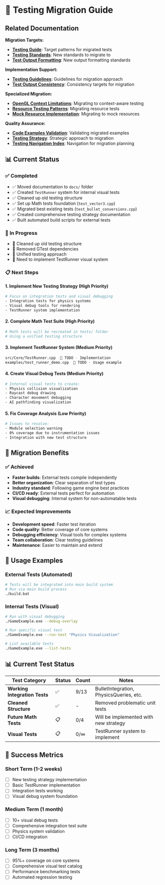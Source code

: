 # 🔄 Testing Migration Guide

## Related Documentation

**Migration Targets:**

- **[Testing Guide](testing-guide.md)**: Target patterns for migrated tests
- **[Testing Standards](testing-standards.md)**: New standards to migrate to
- **[Test Output Formatting](testing-output-formatting.md)**: New output formatting standards

**Implementation Support:**

- **[Testing Guidelines](testing-guidelines.md)**: Guidelines for migration approach
- **[Test Output Consistency](testing-output-consistency-guide.md)**: Consistency targets for migration

**Specialized Migration:**

- **[OpenGL Context Limitations](testing-opengl-limitations.md)**: Migrating to context-aware testing
- **[Resource Testing Patterns](testing-resource-patterns.md)**: Migrating resource tests
- **[Mock Resource Implementation](testing-mock-resources.md)**: Migrating to mock resources

**Quality Assurance:**

- **[Code Examples Validation](testing-code-examples-validation.md)**: Validating migrated examples
- **[Testing Strategy](testing-strategy.md)**: Strategic approach to migration
- **[Testing Navigation Index](testing-navigation-index.md)**: Navigation for migration planning

## 📊 Current Status

### ✅ **Completed**

- ✅ Moved documentation to `docs/` folder
- ✅ Created `TestRunner` system for internal visual tests
- ✅ Cleaned up old testing structure
- ✅ Set up Math tests foundation (`test_vector3.cpp`)
- ✅ Migrated best existing tests (`test_bullet_conversions.cpp`)
- ✅ Created comprehensive testing strategy documentation
- ✅ Built automated build scripts for external tests

### 🔄 **In Progress**

- 🔄 Cleaned up old testing structure
- 🔄 Removed GTest dependencies
- 🔄 Unified testing approach
- 🔄 Need to implement TestRunner visual system

### 📋 **Next Steps**

#### 1. **Implement New Testing Strategy** (High Priority)

```bash
# Focus on integration tests and visual debugging
- Integration tests for physics systems
- Visual debug tools for rendering
- TestRunner system implementation
```

#### 2. **Complete Math Test Suite** (High Priority)

```bash
# Math tests will be recreated in tests/ folder
# Using a unified testing structure
```

#### 3. **Implement TestRunner System** (Medium Priority)

```bash
src/Core/TestRunner.cpp  🔄 TODO - Implementation
examples/test_runner_demo.cpp  🔄 TODO - Usage example
```

#### 4. **Create Visual Debug Tests** (Medium Priority)

```bash
# Internal visual tests to create:
- Physics collision visualization
- Raycast debug drawing
- Character movement debugging
- AI pathfinding visualization
```

#### 5. **Fix Coverage Analysis** (Low Priority)

```bash
# Issues to resolve:
- Module selection warning
- 0% coverage due to instrumentation issues
- Integration with new test structure
```

## 🎯 **Migration Benefits**

### ✅ **Achieved**

- **Faster builds**: External tests compile independently
- **Better organization**: Clear separation of test types
- **Industry standard**: Following game engine best practices
- **CI/CD ready**: External tests perfect for automation
- **Visual debugging**: Internal system for non-automatable tests

### 📈 **Expected Improvements**

- **Development speed**: Faster test iteration
- **Code quality**: Better coverage of core systems
- **Debugging efficiency**: Visual tools for complex systems
- **Team collaboration**: Clear testing guidelines
- **Maintenance**: Easier to maintain and extend

## 🔧 **Usage Examples**

### External Tests (Automated)

```bash
# Tests will be integrated into main build system
# Run via main build process
./build.bat
```

### Internal Tests (Visual)

```bash
# Run with visual debugging
./GameExample.exe --debug-overlay

# Run specific visual test
./GameExample.exe --run-test "Physics Visualization"

# List available tests
./GameExample.exe --list-tests
```

## 📊 **Current Test Status**

| Test Category                 | Status | Count | Notes                                   |
| ----------------------------- | ------ | ----- | --------------------------------------- |
| **Working Integration Tests** | ✅     | 9/13  | BulletIntegration, PhysicsQueries, etc. |
| **Cleaned Structure**         | ✅     | -     | Removed problematic unit tests          |
| **Future Math Tests**         | 📋     | 0/4   | Will be implemented with new strategy   |
| **Visual Tests**              | 📋     | 0/∞   | TestRunner system to implement          |

## 🎯 **Success Metrics**

### Short Term (1-2 weeks)

- [ ] New testing strategy implementation
- [ ] Basic TestRunner implementation
- [ ] Integration tests working
- [ ] Visual debug system foundation

### Medium Term (1 month)

- [ ] 10+ visual debug tests
- [ ] Comprehensive integration test suite
- [ ] Physics system validation
- [ ] CI/CD integration

### Long Term (3 months)

- [ ] 95%+ coverage on core systems
- [ ] Comprehensive visual test catalog
- [ ] Performance benchmarking tests
- [ ] Automated regression testing
